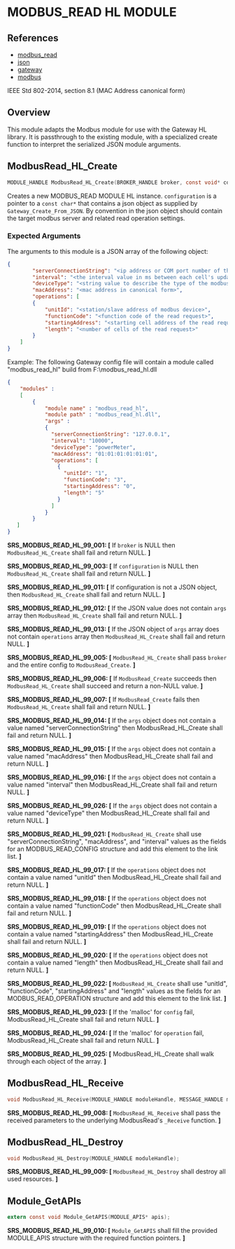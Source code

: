 # MODBUS_READ HL MODULE

## References
* [modbus_read](./modbus_read.md)
* [json](http://www.json.org)
* [gateway](../../../../devdoc/gateway_requirements.md)
* [modbus](https://en.wikipedia.org/wiki/Modbus)

IEEE Std 802-2014, section 8.1 (MAC Address canonical form)

## Overview

This module adapts the Modbus module for use with the Gateway HL library. It is passthrough to the existing module,
with a specialized create function to interpret the serialized JSON module arguments.

## ModbusRead_HL_Create
```c
MODULE_HANDLE ModbusRead_HL_Create(BROKER_HANDLE broker, const void* configuration);
```
Creates a new MODBUS_READ MODULE HL instance. `configuration` is a pointer to a `const char*` that contains a json object as supplied by `Gateway_Create_From_JSON`.
By convention in the json object should contain the target modbus server and related read operation settings.

### Expected Arguments

The arguments to this module is a JSON array of the following object:
```json
{
		"serverConnectionString": "<ip address or COM port number of the modbus connection>",
		"interval": "<the interval value in ms between each cell's update>",
		"deviceType": "<string value to describe the type of the modbus device>",
		"macAddress": "<mac address in canonical form>",
		"operations": [
		{
			"unitId": "<station/slave address of modbus device>",
			"functionCode": "<function code of the read request>",
			"startingAddress": "<starting cell address of the read request>",
			"length": "<number of cells of the read request>"
		}
    ]
}	
```
Example:
The following Gateway config file will contain a module called "modbus_read_hl" build from F:\modbus_read_hl.dll
```json
{
    "modules" :
    [ 
        {
            "module name" : "modbus_read_hl",
            "module path" : "modbus_read_hl.dll",
            "args" : 
            {
              "serverConnectionString": "127.0.0.1",
              "interval": "10000",
			  "deviceType": "powerMeter",
              "macAddress": "01:01:01:01:01:01",
              "operations": [
                {
                  "unitId": "1",
                  "functionCode": "3",
                  "startingAddress": "0",
                  "length": "5"
                }
              ]
            }
        }
   ]
}
```



**SRS_MODBUS_READ_HL_99_001: [** If `broker` is NULL then `ModbusRead_HL_Create` shall fail and return NULL. **]**

**SRS_MODBUS_READ_HL_99_003: [** If `configuration` is NULL then `ModbusRead_HL_Create` shall fail and return NULL. **]**

**SRS_MODBUS_READ_HL_99_011: [** If configuration is not a JSON object, then `ModbusRead_HL_Create` shall fail and return NULL. **]**

**SRS_MODBUS_READ_HL_99_012: [** If the JSON value does not contain `args` array then `ModbusRead_HL_Create` shall fail and return NULL. **]**

**SRS_MODBUS_READ_HL_99_013: [** If the JSON object of `args` array does not contain `operations` array then `ModbusRead_HL_Create` shall fail and return NULL. **]**

**SRS_MODBUS_READ_HL_99_005: [** `ModbusRead_HL_Create` shall pass `broker` and the entire config to `ModbusRead_Create`. **]**

**SRS_MODBUS_READ_HL_99_006: [** If `ModbusRead_Create` succeeds then `ModbusRead_HL_Create` shall succeed and return a non-NULL value. **]**

**SRS_MODBUS_READ_HL_99_007: [** If `ModbusRead_Create` fails then `ModbusRead_HL_Create` shall fail and return NULL. **]**

**SRS_MODBUS_READ_HL_99_014: [** If the `args` object does not contain a value named "serverConnectionString" then ModbusRead_HL_Create shall fail and return NULL. **]**

**SRS_MODBUS_READ_HL_99_015: [** If the `args` object does not contain a value named "macAddress" then ModbusRead_HL_Create shall fail and return NULL. **]**

**SRS_MODBUS_READ_HL_99_016: [** If the `args` object does not contain a value named "interval" then ModbusRead_HL_Create shall fail and return NULL. **]**

**SRS_MODBUS_READ_HL_99_026: [** If the `args` object does not contain a value named "deviceType" then ModbusRead_HL_Create shall fail and return NULL. **]**

**SRS_MODBUS_READ_HL_99_021: [** `ModbusRead_HL_Create` shall use "serverConnectionString", "macAddress", and "interval" values as the fields for an MODBUS_READ_CONFIG structure and add this element to the link list. **]**

**SRS_MODBUS_READ_HL_99_017: [** If the `operations` object does not contain a value named "unitId" then ModbusRead_HL_Create shall fail and return NULL. **]**

**SRS_MODBUS_READ_HL_99_018: [** If the `operations` object does not contain a value named "functionCode" then ModbusRead_HL_Create shall fail and return NULL. **]**

**SRS_MODBUS_READ_HL_99_019: [** If the `operations` object does not contain a value named "startingAddress" then ModbusRead_HL_Create shall fail and return NULL. **]**

**SRS_MODBUS_READ_HL_99_020: [** If the `operations` object does not contain a value named "length" then ModbusRead_HL_Create shall fail and return NULL. **]**

**SRS_MODBUS_READ_HL_99_022: [** `ModbusRead_HL_Create` shall use "unitId", "functionCode", "startingAddress" and "length" values as the fields for an MODBUS_READ_OPERATION structure and add this element to the link list. **]**

**SRS_MODBUS_READ_HL_99_023: [** If the 'malloc' for `config` fail, ModbusRead_HL_Create shall fail and return NULL. **]**

**SRS_MODBUS_READ_HL_99_024: [** If the 'malloc' for `operation` fail, ModbusRead_HL_Create shall fail and return NULL. **]**

**SRS_MODBUS_READ_HL_99_025: [** ModbusRead_HL_Create shall walk through each object of the array. **]**

## ModbusRead_HL_Receive
```c
void ModbusRead_HL_Receive(MODULE_HANDLE moduleHandle, MESSAGE_HANDLE messageHandle);
```
**SRS_MODBUS_READ_HL_99_008: [** `ModbusRead_HL_Receive` shall pass the received parameters to the underlying ModbusRead's `_Receive` function. **]** 


## ModbusRead_HL_Destroy
```c
void ModbusRead_HL_Destroy(MODULE_HANDLE moduleHandle);
```
**SRS_MODBUS_READ_HL_99_009: [** `ModbusRead_HL_Destroy` shall destroy all used resources. **]**

## Module_GetAPIs
```c
extern const void Module_GetAPIS(MODULE_APIS* apis);
```
**SRS_MODBUS_READ_HL_99_010: [** `Module_GetAPIS` shall fill the provided MODULE_APIS structure with the required function pointers. **]**